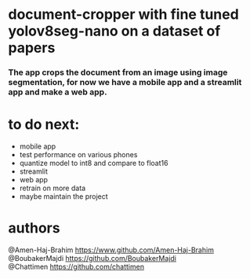 # document-cropper with fine tuned yolov8seg-nano on a dataset of papers

### The app crops the document from an image using image segmentation, for now we have a mobile app and a streamlit app and make a web app.

# to do next:

- mobile app
- test performance on various phones
- quantize model to int8 and compare to float16
- streamlit
- web app
- retrain on more data
- maybe maintain the project

# authors

@Amen-Haj-Brahim https://www.github.com/Amen-Haj-Brahim<br>
@BoubakerMajdi https://github.com/BoubakerMajdi<br>
@Chattimen https://github.com/chattimen<br>
